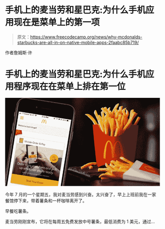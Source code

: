 # 手机上的麦当劳和星巴克:为什么手机应用现在是菜单上的第一项

> 原文：<https://www.freecodecamp.org/news/why-mcdonalds-starbucks-are-all-in-on-native-mobile-apps-2faabc85b719/>

作者詹姆斯·许

# **手机上的麦当劳和星巴克:为什么手机应用程序现在在菜单上排在第一位**

![iLtP80ebd8lILccJuUmzzQ5qdnacAszCHG24](img/6e62cca11bea2f963c07829f42947031.png)

今年 7 月的一个星期五，我对麦当劳感到兴奋。太兴奋了，早上上班前我在一家餐馆停下来，带着薯条和一杯咖啡离开了。

早餐吃薯条。

麦当劳刚刚宣布，它将在每周五免费发放中号薯条，最低消费为 1 美元，通过…